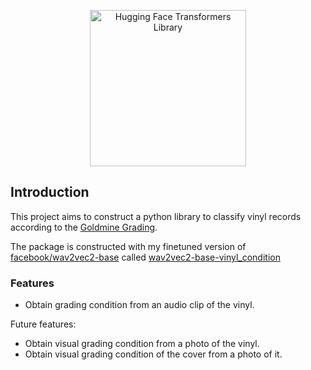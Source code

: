 <p align="center">
  <picture>
    <img alt="Hugging Face Transformers Library" src="https://jvaleroliet.github.io/images/deepdiggin.png" width="250" style="max-width: 100%;">
  </picture>
</p>

## Introduction

This project aims to construct a python library to classify vinyl records according to the [Goldmine Grading](https://www.goldminemag.com/collector-resources/record-grading-101).

The package is constructed with my finetuned version of [facebook/wav2vec2-base](https://huggingface.co/facebook/wav2vec2-base) called [wav2vec2-base-vinyl_condition](https://huggingface.co/jvalero/wav2vec2-base-vinyl_condition)

### Features

- Obtain grading condition from an audio clip of the vinyl.

Future features:

- Obtain visual grading condition from a photo of the vinyl.
- Obtain visual grading condition of the cover from a photo of it.

